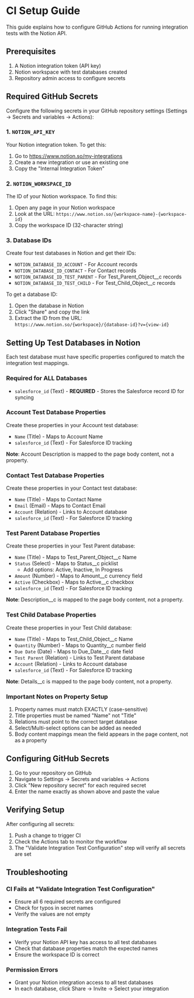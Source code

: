 # CI Setup Guide

This guide explains how to configure GitHub Actions for running integration tests with the Notion API.

## Prerequisites

1. A Notion integration token (API key)
2. Notion workspace with test databases created
3. Repository admin access to configure secrets

## Required GitHub Secrets

Configure the following secrets in your GitHub repository settings (Settings → Secrets and variables → Actions):

### 1. `NOTION_API_KEY`
Your Notion integration token. To get this:
1. Go to https://www.notion.so/my-integrations
2. Create a new integration or use an existing one
3. Copy the "Internal Integration Token"

### 2. `NOTION_WORKSPACE_ID`
The ID of your Notion workspace. To find this:
1. Open any page in your Notion workspace
2. Look at the URL: `https://www.notion.so/{workspace-name}-{workspace-id}`
3. Copy the workspace ID (32-character string)

### 3. Database IDs
Create four test databases in Notion and get their IDs:

- `NOTION_DATABASE_ID_ACCOUNT` - For Account records
- `NOTION_DATABASE_ID_CONTACT` - For Contact records  
- `NOTION_DATABASE_ID_TEST_PARENT` - For Test_Parent_Object__c records
- `NOTION_DATABASE_ID_TEST_CHILD` - For Test_Child_Object__c records

To get a database ID:
1. Open the database in Notion
2. Click "Share" and copy the link
3. Extract the ID from the URL: `https://www.notion.so/{workspace}/{database-id}?v={view-id}`

## Setting Up Test Databases in Notion

Each test database must have specific properties configured to match the integration test mappings. 

### Required for ALL Databases
- `salesforce_id` (Text) - **REQUIRED** - Stores the Salesforce record ID for syncing

### Account Test Database Properties
Create these properties in your Account test database:
- `Name` (Title) - Maps to Account Name
- `salesforce_id` (Text) - For Salesforce ID tracking

**Note**: Account Description is mapped to the page body content, not a property.

### Contact Test Database Properties
Create these properties in your Contact test database:
- `Name` (Title) - Maps to Contact Name
- `Email` (Email) - Maps to Contact Email
- `Account` (Relation) - Links to Account database
- `salesforce_id` (Text) - For Salesforce ID tracking

### Test Parent Database Properties
Create these properties in your Test Parent database:
- `Name` (Title) - Maps to Test_Parent_Object__c Name
- `Status` (Select) - Maps to Status__c picklist
  - Add options: Active, Inactive, In Progress
- `Amount` (Number) - Maps to Amount__c currency field
- `Active` (Checkbox) - Maps to Active__c checkbox
- `salesforce_id` (Text) - For Salesforce ID tracking

**Note**: Description__c is mapped to the page body content, not a property.

### Test Child Database Properties
Create these properties in your Test Child database:
- `Name` (Title) - Maps to Test_Child_Object__c Name
- `Quantity` (Number) - Maps to Quantity__c number field
- `Due Date` (Date) - Maps to Due_Date__c date field
- `Test Parent` (Relation) - Links to Test Parent database
- `Account` (Relation) - Links to Account database
- `salesforce_id` (Text) - For Salesforce ID tracking

**Note**: Details__c is mapped to the page body content, not a property.

### Important Notes on Property Setup
1. Property names must match EXACTLY (case-sensitive)
2. Title properties must be named "Name" not "Title"
3. Relations must point to the correct target database
4. Select/Multi-select options can be added as needed
5. Body content mappings mean the field appears in the page content, not as a property

## Configuring GitHub Secrets

1. Go to your repository on GitHub
2. Navigate to Settings → Secrets and variables → Actions
3. Click "New repository secret" for each required secret
4. Enter the name exactly as shown above and paste the value

## Verifying Setup

After configuring all secrets:
1. Push a change to trigger CI
2. Check the Actions tab to monitor the workflow
3. The "Validate Integration Test Configuration" step will verify all secrets are set

## Troubleshooting

### CI Fails at "Validate Integration Test Configuration"
- Ensure all 6 required secrets are configured
- Check for typos in secret names
- Verify the values are not empty

### Integration Tests Fail
- Verify your Notion API key has access to all test databases
- Check that database properties match the expected names
- Ensure the workspace ID is correct

### Permission Errors
- Grant your Notion integration access to all test databases
- In each database, click Share → Invite → Select your integration
